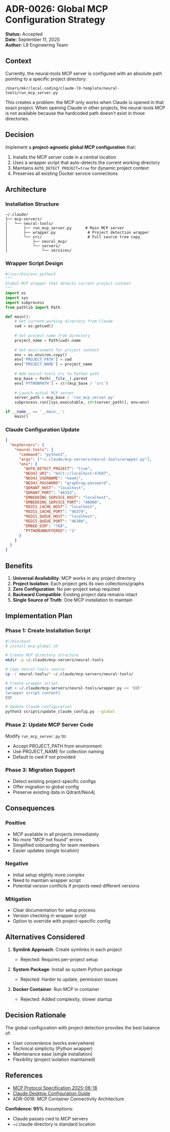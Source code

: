 # ADR-0026: Global MCP Configuration Strategy

**Status:** Accepted  
**Date:** September 11, 2025  
**Author:** L9 Engineering Team

## Context

Currently, the neural-tools MCP server is configured with an absolute path pointing to a specific project directory:
```
/Users/mkr/local-coding/claude-l9-template/neural-tools/run_mcp_server.py
```

This creates a problem: the MCP only works when Claude is opened in that exact project. When opening Claude in other projects, the neural-tools MCP is not available because the hardcoded path doesn't exist in those directories.

## Decision

Implement a **project-agnostic global MCP configuration** that:
1. Installs the MCP server code in a central location
2. Uses a wrapper script that auto-detects the current working directory
3. Maintains `AUTO_DETECT_PROJECT=true` for dynamic project context
4. Preserves all existing Docker service connections

## Architecture

### Installation Structure
```
~/.claude/
├── mcp-servers/
│   └── neural-tools/
│       ├── run_mcp_server.py      # Main MCP server
│       ├── wrapper.py              # Project detection wrapper
│       └── src/                    # Full source tree copy
│           ├── neural_mcp/
│           └── servers/
│               └── services/
```

### Wrapper Script Design
```python
#!/usr/bin/env python3
"""
Global MCP wrapper that detects current project context
"""
import os
import sys
import subprocess
from pathlib import Path

def main():
    # Get current working directory from Claude
    cwd = os.getcwd()
    
    # Set project name from directory
    project_name = Path(cwd).name
    
    # Set environment for project context
    env = os.environ.copy()
    env['PROJECT_PATH'] = cwd
    env['PROJECT_NAME'] = project_name
    
    # Add neural-tools src to Python path
    mcp_base = Path(__file__).parent
    env['PYTHONPATH'] = str(mcp_base / 'src')
    
    # Launch actual MCP server
    server_path = mcp_base / 'run_mcp_server.py'
    subprocess.run([sys.executable, str(server_path)], env=env)

if __name__ == '__main__':
    main()
```

### Claude Configuration Update
```json
{
  "mcpServers": {
    "neural-tools": {
      "command": "python3",
      "args": ["~/.claude/mcp-servers/neural-tools/wrapper.py"],
      "env": {
        "AUTO_DETECT_PROJECT": "true",
        "NEO4J_URI": "bolt://localhost:47687",
        "NEO4J_USERNAME": "neo4j",
        "NEO4J_PASSWORD": "graphrag-password",
        "QDRANT_HOST": "localhost",
        "QDRANT_PORT": "46333",
        "EMBEDDING_SERVICE_HOST": "localhost",
        "EMBEDDING_SERVICE_PORT": "48000",
        "REDIS_CACHE_HOST": "localhost",
        "REDIS_CACHE_PORT": "46379",
        "REDIS_QUEUE_HOST": "localhost",
        "REDIS_QUEUE_PORT": "46380",
        "EMBED_DIM": "768",
        "PYTHONUNBUFFERED": "1"
      }
    }
  }
}
```

## Benefits

1. **Universal Availability**: MCP works in any project directory
2. **Project Isolation**: Each project gets its own collections/graphs
3. **Zero Configuration**: No per-project setup required
4. **Backward Compatible**: Existing project data remains intact
5. **Single Source of Truth**: One MCP installation to maintain

## Implementation Plan

### Phase 1: Create Installation Script
```bash
#!/bin/bash
# install-mcp-global.sh

# Create MCP directory structure
mkdir -p ~/.claude/mcp-servers/neural-tools

# Copy neural-tools source
cp -r neural-tools/* ~/.claude/mcp-servers/neural-tools/

# Create wrapper script
cat > ~/.claude/mcp-servers/neural-tools/wrapper.py << 'EOF'
[wrapper script content]
EOF

# Update Claude configuration
python3 scripts/update_claude_config.py --global
```

### Phase 2: Update MCP Server Code
Modify `run_mcp_server.py` to:
- Accept PROJECT_PATH from environment
- Use PROJECT_NAME for collection naming
- Default to cwd if not provided

### Phase 3: Migration Support
- Detect existing project-specific configs
- Offer migration to global config
- Preserve existing data in Qdrant/Neo4j

## Consequences

### Positive
- MCP available in all projects immediately
- No more "MCP not found" errors
- Simplified onboarding for team members
- Easier updates (single location)

### Negative
- Initial setup slightly more complex
- Need to maintain wrapper script
- Potential version conflicts if projects need different versions

### Mitigation
- Clear documentation for setup process
- Version checking in wrapper script
- Option to override with project-specific config

## Alternatives Considered

1. **Symlink Approach**: Create symlinks in each project
   - Rejected: Requires per-project setup
   
2. **System Package**: Install as system Python package
   - Rejected: Harder to update, permission issues
   
3. **Docker Container**: Run MCP in container
   - Rejected: Added complexity, slower startup

## Decision Rationale

The global configuration with project detection provides the best balance of:
- User convenience (works everywhere)
- Technical simplicity (Python wrapper)
- Maintenance ease (single installation)
- Flexibility (project isolation maintained)

## References

- [MCP Protocol Specification 2025-06-18](https://modelcontextprotocol.io/spec)
- [Claude Desktop Configuration Guide](https://docs.anthropic.com/claude/docs/mcp-config)
- ADR-0016: MCP Container Connectivity Architecture

**Confidence: 95%**
Assumptions: 
- Claude passes cwd to MCP servers
- ~/.claude directory is standard location